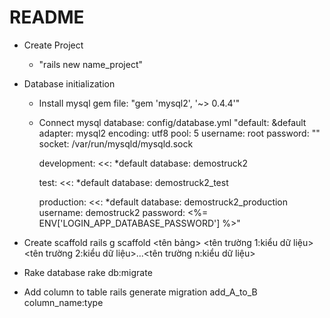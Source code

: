 # README
* Create Project 
    - "rails new name_project"
    
* Database initialization
    - Install mysql gem file: "gem 'mysql2', '~> 0.4.4'"
    - Connect mysql database: config/database.yml
       "default: &default
          adapter: mysql2
          encoding: utf8
          pool: 5
          username: root
          password: ""
          socket: /var/run/mysqld/mysqld.sock
        
        development:
          <<: *default
          database: demostruck2
        
        test:
          <<: *default
          database: demostruck2_test
        
        production:
          <<: *default
          database: demostruck2_production
          username: demostruck2
          password: <%= ENV['LOGIN_APP_DATABASE_PASSWORD'] %>"
          
* Create scaffold
    rails g scaffold <tên bảng> <tên trường 1:kiểu dữ liệu> <tên trường 2:kiểu dữ liệu>...<tên trường n:kiểu dữ liệu>

* Rake database
    rake db:migrate

* Add column to table
    rails generate migration add_A_to_B column_name:type

